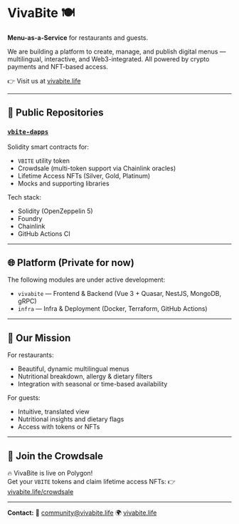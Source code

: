 # VivaBite 🍽️

**Menu-as-a-Service** for restaurants and guests.

We are building a platform to create, manage, and publish digital menus — multilingual, interactive, and Web3-integrated. All powered by crypto payments and NFT-based access.

👉 Visit us at [vivabite.life](https://vivabite.life)

---

## 🧩 Public Repositories

### [`vbite-dapps`](https://github.com/VivaBite/vbite-dapps)
Solidity smart contracts for:
- `VBITE` utility token
- Crowdsale (multi-token support via Chainlink oracles)
- Lifetime Access NFTs (Silver, Gold, Platinum)
- Mocks and supporting libraries

Tech stack:
- Solidity (OpenZeppelin 5)
- Foundry
- Chainlink
- GitHub Actions CI

---

## 🌐 Platform (Private for now)

The following modules are under active development:
- `vivabite` — Frontend & Backend (Vue 3 + Quasar, NestJS, MongoDB, gRPC)
- `infra` — Infra & Deployment (Docker, Terraform, GitHub Actions)

---

## 🎯 Our Mission

For restaurants:
- Beautiful, dynamic multilingual menus
- Nutritional breakdown, allergy & dietary filters
- Integration with seasonal or time-based availability

For guests:
- Intuitive, translated view
- Nutritional insights and dietary flags
- Access with tokens or NFTs

---

## 📢 Join the Crowdsale

🔥 VivaBite is live on Polygon!  
Get your `VBITE` tokens and claim lifetime access NFTs:
👉 [vivabite.life/crowdsale](https://vivabite.life/crowdsale)

---

**Contact:**
📧 [community@vivabite.life](mailto:community@vivabite.life)
🌍 [vivabite.life](https://vivabite.life)

